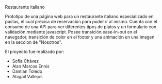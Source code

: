 Restaurante italiano

Prototipo de una página web para un restaurante italiano especializado en pastas, el cual precisa de reservación para poder ir al mismo.
Cuenta con el consumo de una API para ver diferentes tipos de platos y un formulario con validación mediante javascript.
Posee transición ease-in-out en el navegador, transición de color en el footer y una animación en una imagen en la seccion de "Nosotros".

El proyecto fue realizado por:
- Sofía Chávez
- Alan Marcos Ennis
- Damian Toledo
- Abigail Vallejos
